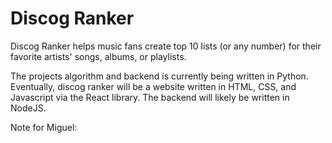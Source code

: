 # Discog Ranker

Discog Ranker helps music fans create top 10 lists (or any number) for their favorite artists' songs, albums, or playlists. 

The projects algorithm and backend is currently being written in Python. Eventually, discog ranker will be a website written in HTML, CSS, and Javascript via the React library. The backend will likely be written in NodeJS. 

Note for Miguel:

